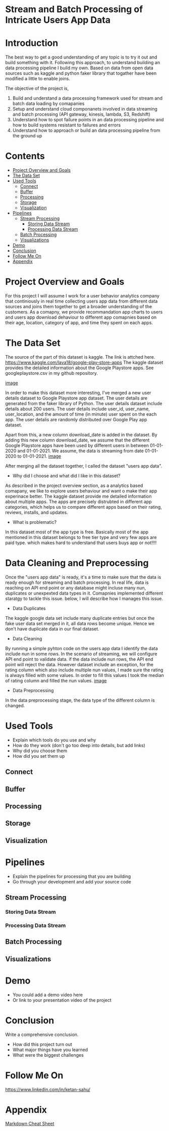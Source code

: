 ##

# Stream and Batch Processing of Intricate Users App Data

# Introduction
The best way to get a good understanding of any topic is to try it out and build something with it. Following this approach, to understand building an data processing pipeline I build my own. Based on data from open data sources such as kaggle and python faker library that togather have been modified a little to enable joins.

The objective of the project is,
1. Build and understand a data processing framework used for stream and batch data loading by comapanies
2. Setup and understand cloud componanets involved in data streaming and batch processing (API gateway, kinesis, lambda, S3, Redshift)
3. Understand how to spot failure points in an data processing pipeline and how to build systems resistant to failures and errors
4. Understand how to approach or build an data processing pipeline from the ground up

# Contents
- [Project Overview and Goals](#Project-Overview-and-Goals)
- [The Data Set](#the-data-set)
- [Used Tools](#used-tools)
  - [Connect](#connect)
  - [Buffer](#buffer)
  - [Processing](#processing)
  - [Storage](#storage)
  - [Visualization](#visualization)
- [Pipelines](#pipelines)
  - [Stream Processing](#stream-processing)
    - [Storing Data Stream](#storing-data-stream)
    - [Processing Data Stream](#processing-data-stream)
  - [Batch Processing](#batch-processing)
  - [Visualizations](#visualizations)
- [Demo](#demo)
- [Conclusion](#conclusion)
- [Follow Me On](#follow-me-on)
- [Appendix](#appendix)


# Project Overview and Goals
For this project I will assume I work for a user behavior analytics company that continiously in real time collecting users app data from different data sources and joins them together to get a broader understanding of the customers. As a comapny, we provide recommandation app charts to users and users app download dehaviour to different app comapnies based on their age, location, category of app, and time they spent on each apps. 

# The Data Set
The source of the part of this dataset is kaggle. The link is attched here. https://www.kaggle.com/lava18/google-play-store-apps
The kaggle dataset provides the detailed information about the Google Playstore apps. See googleplaystore.csv in my github repository.

[image](https://user-images.githubusercontent.com/36641367/111882339-58fd1900-89b5-11eb-9ff3-3cdec7dd34a4.png)

In order to make this dataset more interesting, I've merged a new user details dataset to Google Playstore app dataset. The user details are generated from the faker library of Python.
The user details dataset include details about 200 users. The user details include user_id, user_name, user_location, and the amount of time (in minute) user spent on the each app. The user detalis are randomly distributed over Google Play app dataset. 

Apart from this, a new column download_date is added in the dataset. By adding this new column download_date, we assume that the different Google Playstore apps have been used by different users in between 01-01-2020 and 01-01-2021. We assume, the data is streaming from date 01-01-2020 to 01-01-2021.
[image](https://user-images.githubusercontent.com/36641367/111883131-aed3c000-89b9-11eb-87cc-85be9ae0e730.png)

After merging all the dataset together, I called the dataset "users app data".

- Why did I choose and what did I like in this dataset?

As described in the project overview section, as a analytics based comapany, we like to explore users behaviour and want o make their app experinace better. The kaggle dataset provide me detailed information about multiple apps. The apps are precisely distrubted in different app categories, which helps us to compare different apps based on their rating, reviews, installs, and updates. 

- What is problematic?

In this dataset most of the app type is free. Basically most of the app mentioned in this dataset belongs to free tier type and very few apps are paid type. which makes hard to understand that users buys app or not!!!!

# Data Cleaning and Preprocessing

Once the "users app data" is ready, it's a time to make sure that the data is ready enough for streaming and batch processing. In real life, data is reaching on API end point or any database might incluse many nun, duplicates or unexpexted data types in it. Comapnies implemented different staratgy to tackle this issue. below, I will describe how I manages this issue.

- Data Duplicates

The kaggle google data set include many duplicate entries but once the fake user data set merged in it, all data rows become unique. Hence we don't have duplicate data in our final dataset.

- Data Cleaning

By running a simple pyhton code on the users app data I identify the data include nun in some rows. In the scenario of streaming, we will configure API end point to validate data. if the data include nun rows, the API end point will reject the data. However dataset include an exception, for the rating column which also include multiple nun values, I made sure the rating is always filled with some values. In order to fill this values I took the median of rating column and filled the nun values.
[image](https://user-images.githubusercontent.com/36641367/112536743-233da300-8dae-11eb-84c9-cf60f0114ecd.png)

- Data Preprocessing

In the data preprocessing stage, the data type of the different column is changed.



# Used Tools
- Explain which tools do you use and why
- How do they work (don't go too deep into details, but add links)
- Why did you choose them
- How did you set them up

## Connect
## Buffer
## Processing
## Storage
## Visualization

# Pipelines
- Explain the pipelines for processing that you are building
- Go through your development and add your source code

## Stream Processing
### Storing Data Stream
### Processing Data Stream
## Batch Processing
## Visualizations

# Demo
- You could add a demo video here
- Or link to your presentation video of the project

# Conclusion
Write a comprehensive conclusion.
- How did this project turn out
- What major things have you learned
- What were the biggest challenges

# Follow Me On
https://www.linkedin.com/in/ketan-sahu/

# Appendix

[Markdown Cheat Sheet](https://github.com/adam-p/markdown-here/wiki/Markdown-Cheatsheet)

